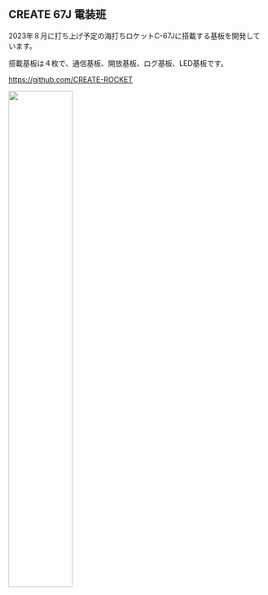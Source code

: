 ## CREATE 67J 電装班

2023年８月に打ち上げ予定の海打ちロケットC-67Jに搭載する基板を開発しています。

搭載基板は４枚で、通信基板、開放基板、ログ基板、LED基板です。

https://github.com/CREATE-ROCKET

<img src="https://user-images.githubusercontent.com/111119473/224075771-45fed179-a08f-4fbc-b5f6-0789eadb3de7.JPG" width="50%">

